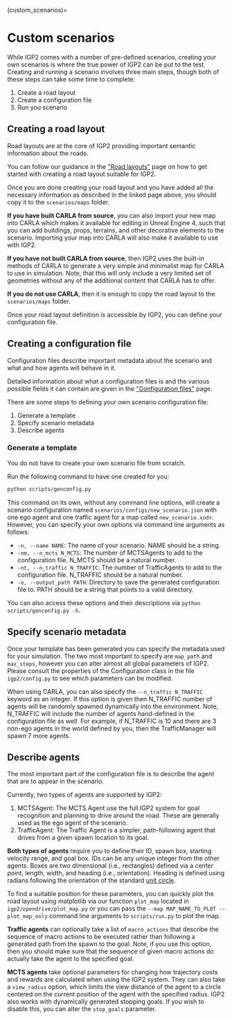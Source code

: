 (custom_scenarios)=
# Custom scenarios

While IGP2 comes with a number of pre-defined scenarios, creating your own scenarios is where the true power of IGP2 can be put to the test. 
Creating and running a scenario involves three main steps, though both of these steps can take some time to complete:
1. Create a road layout
2. Create a configuration file
3. Run you scenario

## Creating a road layout

Road layouts are at the core of IGP2 providing important semantic information about the roads.

You can follow our guidance in the ["Road layouts"](road_layout.md) page on how to get started with creating a road layout suitable for IGP2.

Once you are done creating your road layout and you have added all the necessary information as described in the linked page above, you should copy it to the `scenarios/maps` folder. 

**If you have built CARLA from source**, you can also import your new map into CARLA which makes it available for editing in Unreal Engine 4, such that you can add buildings, props, terrains, and other decorative elements to the scenario. 
Importing your map into CARLA will also make it available to use with IGP2.

**If you have not built CARLA from source**, then IGP2 uses the built-in methods of CARLA to generate a very simple and minimalist map for CARLA to use in simulation.
Note, that this will only include a very limited set of geometries without any of the additional content that CARLA has to offer.

**If you do not use CARLA**, then it is enough to copy the road layout to the `scenarios/maps` folder. 

Once your road layout definition is accessible by IGP2, you can define your configuration file.


## Creating a configuration file

Configuration files describe important metadata about the scenario and what and how agents will behave in it.

Detailed information about what a configuration files is and the various possible fields it can contain are given in the ["Configuration files"](configuration_file.md) page.

There are some steps to defining your own scenario configuration file:
1. Generate a template
2. Specify scenario metadata
3. Describe agents

### Generate a template

You do not have to create your own scenario file from scratch.

Run the following command to have one created for you:
```bash
python scripts/genconfig.py
```

This command on its own, without any command line options, will create a scenario configuration named `scenarios/configs/new_scenario.json` with one ego agent and one traffic agent for a map called `new_scenario.xodr`.
However, you can specify your own options via command line arguments as follows:
- `-n, --name NAME`: The name of your scenario. NAME should be a string.
- `-nm, --n_mcts N_MCTS`: The number of MCTSAgents to add to the configuration file. N_MCTS should be a natural number.
- `-nt, --n_traffic N_TRAFFIC`: The number of TrafficAgents to add to the configuration file. N_TRAFFIC should be a natural number.
- `-o, --output_path PATH`: Directory to save the generated configuration file to. PATH should be a string that points to a valid directory.

You can also access these options and their descriptions via `python scripts/genconfig.py -h`.

## Specify scenario metadata

Once your template has been generated you can specify the metadata used for your simulation.
The two most important to specify are `map_path` and `max_steps`, however you can alter almost all global parameters of IGP2. Please consult the properties of the Configuration class in the file `igp2/config.py` to see which parameters can be modified.

When using CARLA, you can also specify the `--n_traffic N_TRAFFIC` keyword as an integer.
If this option is given then N_TRAFFIC number of agents will be randomly spawned dynamically into the environment.
Note, N_TRAFFIC will include the number of agents hand-defined in the configuration file as well.
For example, if N_TRAFFIC is 10 and there are 3 non-ego agents in the world defined by you, then the TrafficManager will spawn 7 more agents.

## Describe agents

The most important part of the configuration file is to describe the agent that are to appear in the scenario.

Currently, two types of agents are supported by IGP2:
1. MCTSAgent: The MCTS Agent use the full IGP2 system for goal recognition and planning to drive around the road. These are generally used as the ego agent of the scenario.
2. TrafficAgent: The Traffic Agent is a simpler, path-following agent that drives from a given spawn location to its goal.

**Both types of agents** require you to define their ID, spawn box, starting velocity range, and goal box.
IDs can be any unique integer from the other agents.
Boxes are two dimensional (i.e., rectangles) defined via a center point, length, width, and heading (i.e., orientation).
Heading is defined using radians following the orientation of the standard [unit circle](https://en.wikipedia.org/wiki/Unit_circle#/media/File:Unit_circle_angles_color.svg).

To find a suitable position for these parameters, you can quickly plot the road layout using matplotlib via our function `plot_map` located in `igp2/opendrive/plot_map.py` or you can pass the `--map MAP_NAME_TO_PLOT --plot_map_only` command line arguments to `scripts/run.py` to plot the map.

**Traffic agents** can optionally take a list of `macro_actions` that describe the sequence of macro actions to be executed rather than following a generated path from the spawn to the goal.
Note, if you use this option, then you should make sure that the sequence of given macro actions do actually take the agent to the specified goal.

**MCTS agents** take optional parameters for changing how trajectory costs and rewards are calculated when using the IGP2 system.
They can also take a `view_radius` option, which limits the view distance of the agent to a circle centered on the current position of the agent with the specified radius.
IGP2 also works with dynamically generated stopping goals. If you wish to disable this, you can alter the `stop_goals` parameter.
